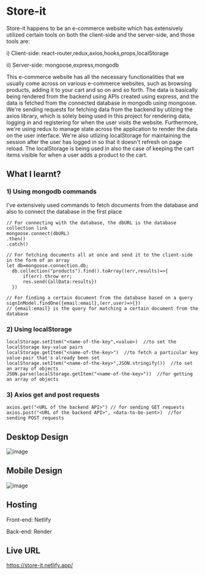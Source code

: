 # Store-it
Store-it happens to be an e-commerce website which has extensively utilized certain tools on both the client-side and the server-side, and those tools are:
  
  i) Client-side: react-router,redux,axios,hooks,props,localStorage
  
  ii) Server-side: mongoose,express,mongodb

This e-commerce website has all the necessary functionalities that we usually come across on various e-commerce websites, such as browsing products, adding it to your cart
and so on and so forth. The data is basically being rendered from the backend using APIs created using express, and the data is fetched from the connected database in 
mongodb using mongoose. We're sending requests for fetching data from the backend by utilzing the axios library, which is solely being used in this project for rendering data,
logging in and registering for when the user visits the website. Furthermore, we're using redux to manage state across the application to render the data on the user interface.
We're also utlizing localStorage for maintaining the session after the user has logged in so that it doesn't refresh on page reload. The localStorage is being used in also the case
of keeping the cart items visible for when a user adds a product to the cart. 

## What I learnt?

  ### 1) Using mongodb commands
  I've extensively used commands to fetch documents from the database and also to connect the database in the first place
  
  ```
  // For connecting with the database, the dbURL is the database collection link
  mongoose.connect(dbURL)
  .then()
  .catch()
  
  // For fetching documents all at once and send it to the client-side in the form of an array
  let db=mongoose.connection.db;
    db.collection("products").find().toArray((err,results)=>{
        if(err) throw err;
        res.send({allData:results})
    })
    
  // For finding a certain document from the database based on a query
  signInModel.findOne({email:email},(err,user)=>{})
  // {email:email} is the query for matching a certain document from the database
  ```
  
  ### 2) Using localStorage
  
  ```
  localStorage.setItem("<name-of-the-key",<value>)  //to set the localStorage key-value pairs
  localStorage.getItem("<name-of-the-key>")  //to fetch a particular key value-pair that's already been set
  localStorage.setItem("<name-of-the-key>",JSON.stringify())  //to set an array of objects
  JSON.parse(localStorage.getItem("<name-of-the-key>"))  //for getting an array of objects
  ```
  
  ### 3) Axios get and post requests
  
   ```
   axios.get("<URL of the backend API>") // for sending GET requests
   axios.post("<URL of the backend API>", <data-to-be-sent>)  //for sending POST requests
   ```
   
   ## Desktop Design
   ![image](https://user-images.githubusercontent.com/78952955/199300955-f0ad13dc-613a-4c37-9004-dfb238824e61.png)

   ## Mobile Design
   ![image](https://user-images.githubusercontent.com/78952955/199301201-a69db0da-dc57-47a7-9604-10dc205fbf07.png)
   
   ## Hosting
   Front-end: Netlify
   
   Back-end: Render
   
   ## Live URL
   https://store-it.netlify.app/ 
